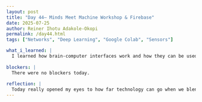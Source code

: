 ```yaml
---
layout: post
title: "Day 44– Minds Meet Machine Workshop & Firebase"
date: 2025-07-25
author: Reiner Ihotu Adakole-Okopi
permalink: /day44.html
tags: ["Networks", "Deep Learning", "Google Colab", "Sensors"]

what_i_learned: |
  I learned how brain-computer interfaces work and how they can be used to control machines like drones using just cognitive commands. It showed me how powerful neural signals are when combined with tech. I also deepened my understanding of integrating Arduino with Firebase to send and store real-time sensor data. Debugging the connection helped me understand the importance of data structure and proper calibration. These skills are essential for building smart, connected systems.
  
blockers: |
  There were no blockers today. 
  
reflection: |
  Today really opened my eyes to how far technology can go when we blend it with human cognition. The workshop made me think about the future of accessibility and how people with disabilities could benefit from mind-controlled devices. Working on our Arduino-to-Firebase setup also reminded me how satisfying it is to solve real-world challenges through code. I feel like I’m building something that actually matters. Each day, it’s becoming clearer how this research connects to my purpose.
---
```


